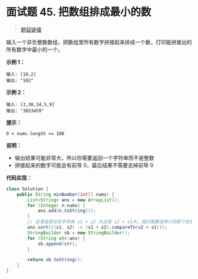 <!-- customize-tags:字符串 -->

# 面试题 45. 把数组排成最小的数

> [题目链接](https://leetcode.cn/problems/ba-shu-zu-pai-cheng-zui-xiao-de-shu-lcof/)

输入一个非负整数数组，把数组里所有数字拼接起来排成一个数，打印能拼接出的所有数字中最小的一个。

**示例 1：**

```text
输入: [10,2]
输出: "102"
```

**示例 2：**

```text
输入: [3,30,34,5,9]
输出: "3033459"
```

**提示：**

```text
0 < nums.length <= 100
```

**说明：**

- 输出结果可能非常大，所以你需要返回一个字符串而不是整数
- 拼接起来的数字可能会有前导 0，最后结果不需要去掉前导 0

**代码实现：**

```java
class Solution {
    public String minNumber(int[] nums) {
        List<String> ans = new ArrayList();
        for (Integer n:nums) {
            ans.add(n.toString());
        }
        // 这里就是比较字符串 s1 + s2 大还是 s2 + s1大，我们需要选择小的那个在前面
        ans.sort(((s1, s2) -> (s1 + s2).compareTo(s2 + s1)));
        StringBuilder sb = new StringBuilder();
        for (String str:ans) {
            sb.append(str);
        }

        return sb.toString();
    }
}
```
